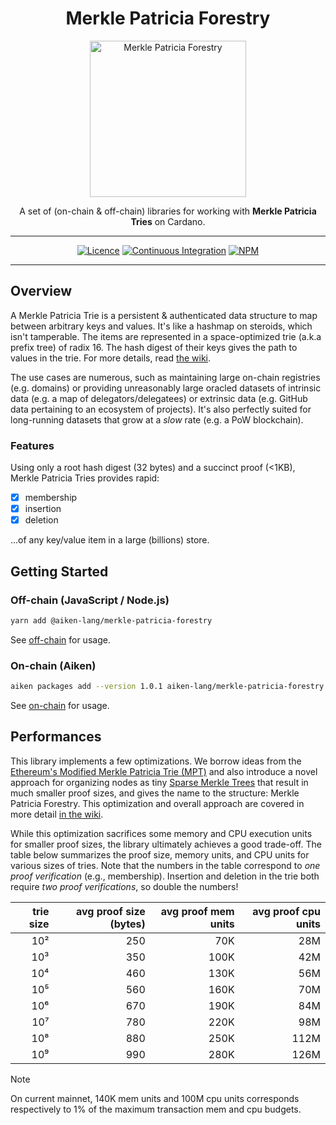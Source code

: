 <div align="center">

  <h1 align="center">Merkle Patricia Forestry</h1>
  <img alt="Merkle Patricia Forestry" src=".github/logo.png" height="250">
  <p align="center" style="border-bottom: none">A set of (on-chain & off-chain) libraries for working with <strong>Merkle Patricia Tries</strong> on Cardano.</p>

  <hr/>

[![Licence](https://img.shields.io/github/license/aiken-lang/merkle-patricia-forestry?style=for-the-badge)](https://github.com/aiken-lang/merkle-patricia-forestry/blob/main/LICENSE)
[![Continuous Integration](https://img.shields.io/github/actions/workflow/status/aiken-lang/merkle-patricia-forestry/continuous-integration.yml?style=for-the-badge&label=continuous%20integration)](https://github.com/aiken-lang/merkle-patricia-forestry/actions/workflows/continuous-integration.yml)
[![NPM](https://img.shields.io/npm/v/%40aiken-lang%2Fmerkle-patricia-forestry?style=for-the-badge)](https://www.npmjs.com/package/@aiken-lang/merkle-patricia-forestry)

  <hr/>
</div>

## Overview

A Merkle Patricia Trie is a persistent & authenticated data structure to map between arbitrary keys and values. It's like a hashmap on steroids, which isn't tamperable. The items are represented in a space-optimized trie (a.k.a prefix tree) of radix 16. The hash digest of their keys gives the path to values in the trie. For more details, read [the wiki](https://github.com/aiken-lang/merkle-patricia-forestry/wiki/Technical-analysis).

The use cases are numerous, such as maintaining large on-chain registries (e.g. domains) or providing unreasonably large oracled datasets of intrinsic data (e.g. a map of delegators/delegatees) or extrinsic data (e.g. GitHub data pertaining to an ecosystem of projects). It's also perfectly suited for long-running datasets that grow at a _slow_ rate (e.g. a PoW blockchain).

### Features

Using only a root hash digest (32 bytes) and a succinct proof (<1KB), Merkle Patricia Tries provides rapid:

- [x] membership
- [x] insertion
- [x] deletion

...of any key/value item in a large (billions) store.

## Getting Started

### Off-chain (JavaScript / Node.js)

```bash
yarn add @aiken-lang/merkle-patricia-forestry
```

See [off-chain](./off-chain#readme) for usage.

### On-chain (Aiken)

```bash
aiken packages add --version 1.0.1 aiken-lang/merkle-patricia-forestry
```

See [on-chain](./on-chain#readme) for usage.

## Performances

This library implements a few optimizations. We borrow ideas from the [Ethereum's Modified Merkle Patricia Trie (MPT)](https://ethereum.org/en/developers/docs/data-structures-and-encoding/patricia-merkle-trie/) and also introduce a novel approach for organizing nodes as tiny [Sparse Merkle Trees](https://eprint.iacr.org/2016/683.pdf) that result in much smaller proof sizes, and gives the name to the structure: Merkle Patricia Forestry. This optimization and overall approach are covered in more detail [in the wiki](https://github.com/aiken-lang/merkle-patricia-forestry/wiki/Technical-analysis#forestry).

While this optimization sacrifices some memory and CPU execution units for smaller proof sizes, the library ultimately achieves a good trade-off. The table below summarizes the proof size, memory units, and CPU units for various sizes of tries. Note that the numbers in the table correspond to _one proof verification_ (e.g., membership). Insertion and deletion in the trie both require _two proof verifications_, so double the numbers!

trie size | avg proof size (bytes) | avg proof mem units | avg proof cpu units |
---:      | -------------:         | ------------:       | ------------:       |
 10²      | 250                    | 70K                 | 28M                 |
 10³      | 350                    | 100K                | 42M                 |
 10⁴      | 460                    | 130K                | 56M                 |
 10⁵      | 560                    | 160K                | 70M                 |
 10⁶      | 670                    | 190K                | 84M                 |
 10⁷      | 780                    | 220K                | 98M                 |
 10⁸      | 880                    | 250K                | 112M                |
 10⁹      | 990                    | 280K                | 126M                |

 > [!NOTE]
 >
 > On current mainnet, 140K mem units and 100M cpu units corresponds respectively to 1% of the maximum transaction mem and cpu budgets.
